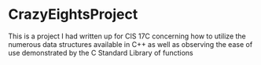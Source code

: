 # CrazyEightsProject

This is a project I had written up for CIS 17C concerning how to utilize the numerous data structures available in C++ as well as observing the ease of use demonstrated by the C Standard Library of functions

